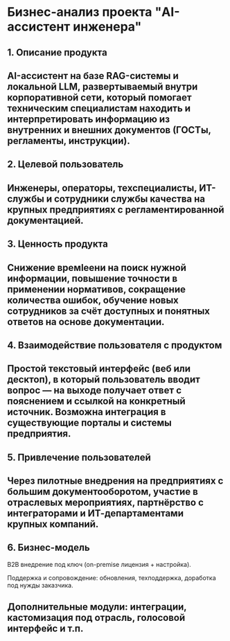 # Бизнес-анализ проекта "AI-ассистент инженера"

## 1. Описание продукта

AI-ассистент на базе RAG-системы и локальной LLM, развертываемый внутри корпоративной сети, который помогает техническим специалистам находить и интерпретировать информацию из внутренних и внешних документов (ГОСТы, регламенты, инструкции).
---

## 2. Целевой пользователь

Инженеры, операторы, техспециалисты, ИТ-службы и сотрудники службы качества на крупных предприятиях с регламентированной документацией.
---

## 3. Ценность продукта

Снижение времleени на поиск нужной информации, повышение точности в применении нормативов, сокращение количества ошибок, обучение новых сотрудников за счёт доступных и понятных ответов на основе документации.
---

## 4.  Взаимодействие пользователя с продуктом

Простой текстовый интерфейс (веб или десктоп), в который пользователь вводит вопрос — на выходе получает ответ с пояснением и ссылкой на конкретный источник. Возможна интеграция в существующие порталы и системы предприятия.
---

## 5.  Привлечение пользователей

Через пилотные внедрения на предприятиях с большим документооборотом, участие в отраслевых мероприятиях, партнёрство с интеграторами и ИТ-департаментами крупных компаний.
---

## 6.  Бизнес-модель

B2B внедрение под ключ (on-premise лицензия + настройка).

Поддержка и сопровождение: обновления, техподдержка, доработка под нужды заказчика.

Дополнительные модули: интеграции, кастомизация под отрасль, голосовой интерфейс и т.п.
---
